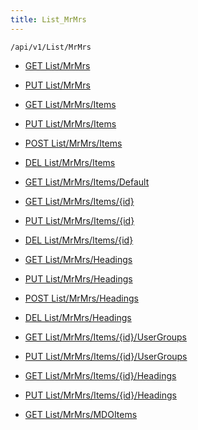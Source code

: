 ```yaml
---
title: List_MrMrs
---
```


```http
/api/v1/List/MrMrs
```

* [GET List/MrMrs](v1MrMrsList_GetListDefinition.md)

* [PUT List/MrMrs](v1MrMrsList_SetListDefinition.md)

* [GET List/MrMrs/Items](v1MrMrsList_GetAll.md)

* [PUT List/MrMrs/Items](v1MrMrsList_PutAllMrMrs.md)

* [POST List/MrMrs/Items](v1MrMrsList_PostMrMrs.md)

* [DEL List/MrMrs/Items](v1MrMrsList_DeleteAllMrMrs.md)

* [GET List/MrMrs/Items/Default](v1MrMrsList_CreateDefaultMrMrs.md)

* [GET List/MrMrs/Items/{id}](v1MrMrsList_GetMrMrs.md)

* [PUT List/MrMrs/Items/{id}](v1MrMrsList_PutMrMrs.md)

* [DEL List/MrMrs/Items/{id}](v1MrMrsList_DeleteMrMrs.md)

* [GET List/MrMrs/Headings](v1MrMrsList_GetMrMrsHeadings.md)

* [PUT List/MrMrs/Headings](v1MrMrsList_PutMrMrsHeadings.md)

* [POST List/MrMrs/Headings](v1MrMrsList_PostMrMrsHeading.md)

* [DEL List/MrMrs/Headings](v1MrMrsList_DeleteMrMrsHeadings.md)

* [GET List/MrMrs/Items/{id}/UserGroups](v1MrMrsList_GetMrMrsUserGroupsForListItem.md)

* [PUT List/MrMrs/Items/{id}/UserGroups](v1MrMrsList_PutMrMrsUserGroupsForListItem.md)

* [GET List/MrMrs/Items/{id}/Headings](v1MrMrsList_GetMrMrsHeadingsForListItem.md)

* [PUT List/MrMrs/Items/{id}/Headings](v1MrMrsList_PutMrMrsHeadingsForListItem.md)

* [GET List/MrMrs/MDOItems](v1MrMrsList_GetMDOList.md)
